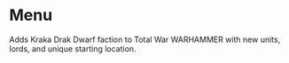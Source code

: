 # Menu
Adds Kraka Drak Dwarf faction to Total War WARHAMMER with new units, lords, and unique starting location.
